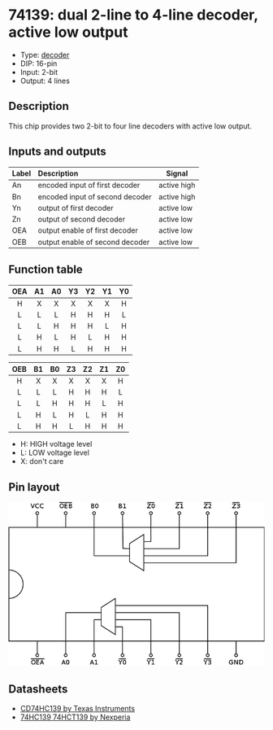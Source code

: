 # 74139: dual 2-line to 4-line decoder, active low output

- Type: [decoder](encoders_decoders.md)
- DIP: 16-pin
- Input: 2-bit
- Output: 4 lines

## Description

This chip provides two 2-bit to four line decoders with active low output.

## Inputs and outputs

| Label | Description                     | Signal      |
|:----- |:------------------------------- | ----------- |
| An    | encoded input of first decoder  | active high |
| Bn    | encoded input of second decoder | active high |
| Yn    | output of first decoder         | active low  |
| Zn    | output of second decoder        | active low  |
| OEA   | output enable of first decoder  | active low  |
| OEB   | output enable of second decoder | active low  |

## Function table

| OEA | A1  | A0  | Y3  | Y2  | Y1  | Y0  |
|:---:|:---:|:---:|:---:|:---:|:---:|:---:|
|  H  |  X  |  X  |  X  |  X  |  X  |  H  |
|  L  |  L  |  L  |  H  |  H  |  H  |  L  |
|  L  |  L  |  H  |  H  |  H  |  L  |  H  |
|  L  |  H  |  L  |  H  |  L  |  H  |  H  |
|  L  |  H  |  H  |  L  |  H  |  H  |  H  |

| OEB | B1  | B0  | Z3  | Z2  | Z1  | Z0  |
|:---:|:---:|:---:|:---:|:---:|:---:|:---:|
|  H  |  X  |  X  |  X  |  X  |  X  |  H  |
|  L  |  L  |  L  |  H  |  H  |  H  |  L  |
|  L  |  L  |  H  |  H  |  H  |  L  |  H  |
|  L  |  H  |  L  |  H  |  L  |  H  |  H  |
|  L  |  H  |  H  |  L  |  H  |  H  |  H  |

- H: HIGH voltage level
- L: LOW voltage level
- X: don't care

## Pin layout

![](../dia/74139-dip.png)

## Datasheets

- [CD74HC139 by Texas Instruments](http://www.ti.com/lit/gpn/cd74hc139)
- [74HC139 74HCT139 by Nexperia](https://assets.nexperia.com/documents/data-sheet/74HC_HCT139.pdf)
